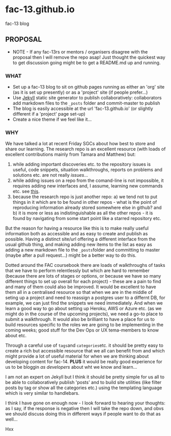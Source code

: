 # fac-13.github.io

fac-13 blog

## PROPOSAL

* NOTE - If any fac-13rs or mentors / organisers disagree with the proposal then I will remove the repo asap! Just thought the quickest way to get discussion going might be to get a README.md up and running.

### WHAT

* Set up a fac-13 blog to sit on github pages running as either an 'org' site (as it is set up presently) or as a 'project' site (if people prefer...)
* Use [Jekyll](https://jekyllrb.com/) static site generator to publish collaboratively: collaborators add markdown files to the `_posts` folder and commit-master to publish
* The blog is easily accessible at the url 'fac-13.github.io' (or slightly different if a 'project' page set-up)
* Create a nice theme if we feel like it...

### WHY

We have talked a lot at recent Friday SGCs about how best to store and share our learning. The research repo is an excellent resource (with loads of excellent contributions mainly from Tamara and Matthew) but:

1.  while adding important discoveries etc. to the repository issues is useful, code snippets, situation walkthroughs, reports on problems and solutions etc. are not really _issues_...
2.  while adding issues on a repo from the comand-line is not impossible, it requires adding new interfaces and, I assume, learning new commands etc. see [this](https://hub.github.com/).
3.  because the research repo is just another repo: a) we tend not to put things in it which are to be found in other repos - what is the point of reproducing information already stored somewhere else in github? and b) it is more or less as indistinguishable as all the other repos - it is found by navigating from some start point like a starred repository etc.

But the reason for having a resource like this is to make really useful information both as accessible and as easy to create and publish as possible. Having a distinct site/url offering a different interface from the usual github thing, and making adding new items to the list as easy as adding a new markdown file to the `_posts`folder and committing to master (maybe after a pull request...) might be a better way to do this.

Dotted around the FAC coursebook there are loads of walkthroughs of tasks that we have to perform relentlessly but which are hard to remember (because there are lots of stages or options, or because we have so many different things to set up overall for each project) - these are a pain to find and many of them could also be improved. It would be excellent to have them all in a centralised resource so that when we are in the middle of seting up a project and need to reassign a postgres user to a differnt DB, for example, we can just find the snippets we need immediately. And when we learn a good way to go about setting up Heroku, AWS or Azure etc. (as we might do in the course of the upcoming projects), we need a go-to place to submit a walkthrough. It would also be brilliant to have a place for us to build resources specific to the roles we are going to be implementing in the coming weeks; good stuff for the Dev Ops or UX tema-members to know about etc.

Through a careful use of `tags`and `categories`etc. it should be pretty easy to create a rich but accessible resource that we all can benefit from and which might provide a lot of useful material for when we are thinking about developing content for fac-14. **PLUS** it would be really good experience for us to be bloggin _as developers_ about wht we know and learn...

I am not an expert on Jekyll but I think it should be pretty simple for us all to be able to collaboratively publish 'posts' and to build site utilities (like filter posts by tag or show all the categories etc.) using the templating language which is very similar to handlebars.

I think I have gone on enough now - I look forward to hearing your thoughts: as I say, if the response is negative then I will take the repo down, and obvs we should discuss doing this in different ways if people want to do that as well...

Hxx
